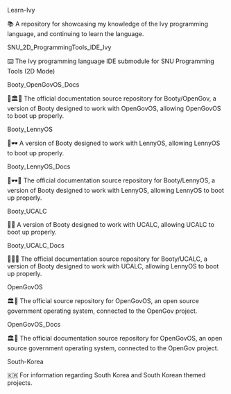
Learn-Ivy

📚️ A repository for showcasing my knowledge of the Ivy programming language, and continuing to learn the language. 

SNU_2D_ProgrammingTools_IDE_Ivy

⌨️ The Ivy programming language IDE submodule for SNU Programming Tools (2D Mode)

Booty_OpenGovOS_Docs

🥾️🏛️📖️ The official documentation source repository for Booty/OpenGov, a version of Booty designed to work with OpenGovOS, allowing OpenGovOS to boot up properly.

Booty_LennyOS

🥾️🕶️ A version of Booty designed to work with LennyOS, allowing LennyOS to boot up properly.

Booty_LennyOS_Docs

🥾️🕶️📖️ The official documentation source repository for Booty/LennyOS, a version of Booty designed to work with LennyOS, allowing LennyOS to boot up properly.

Booty_UCALC

🥾️🧮️ A version of Booty designed to work with UCALC, allowing UCALC to boot up properly.

Booty_UCALC_Docs

🥾️🧮️📖️ The official documentation source repository for Booty/UCALC, a version of Booty designed to work with UCALC, allowing LennyOS to boot up properly.

OpenGovOS

🏛️💾️ The official source repository for OpenGovOS, an open source government operating system, connected to the OpenGov project.

OpenGovOS_Docs

🏛️📖️ The official documentation source repository for OpenGovOS, an open source government operating system, connected to the OpenGov project.

South-Korea

🇰🇷️ For information regarding South Korea and South Korean themed projects. 

